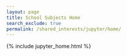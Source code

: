 ```yaml
---
layout: page
title: School Subjects Home
search_exclude: true
permalink: /shared_interests/jupyter/home/
---
```


{% include jupyter_home.html %}